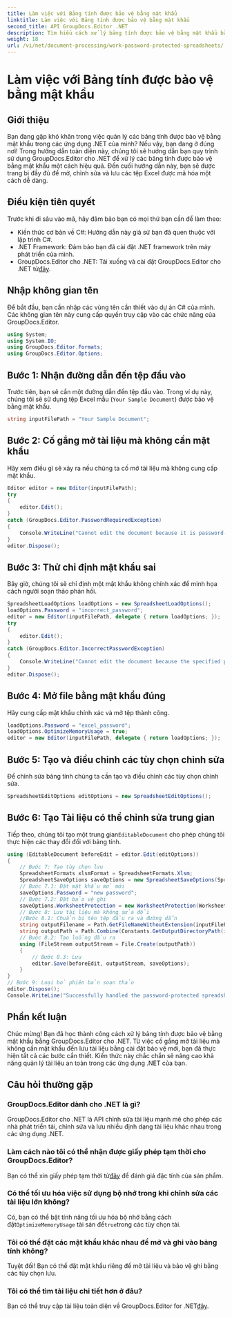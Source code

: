 ```yaml
---
title: Làm việc với Bảng tính được bảo vệ bằng mật khẩu
linktitle: Làm việc với Bảng tính được bảo vệ bằng mật khẩu
second_title: API GroupDocs.Editor .NET
description: Tìm hiểu cách xử lý bảng tính được bảo vệ bằng mật khẩu bằng GroupDocs.Editor cho .NET. Hướng dẫn chi tiết này hướng dẫn bạn cách mở để lưu tệp Excel an toàn.
weight: 18
url: /vi/net/document-processing/work-password-protected-spreadsheets/
---
```


# Làm việc với Bảng tính được bảo vệ bằng mật khẩu

## Giới thiệu
Bạn đang gặp khó khăn trong việc quản lý các bảng tính được bảo vệ bằng mật khẩu trong các ứng dụng .NET của mình? Nếu vậy, bạn đang ở đúng nơi! Trong hướng dẫn toàn diện này, chúng tôi sẽ hướng dẫn bạn quy trình sử dụng GroupDocs.Editor cho .NET để xử lý các bảng tính được bảo vệ bằng mật khẩu một cách hiệu quả. Đến cuối hướng dẫn này, bạn sẽ được trang bị đầy đủ để mở, chỉnh sửa và lưu các tệp Excel được mã hóa một cách dễ dàng.
## Điều kiện tiên quyết
Trước khi đi sâu vào mã, hãy đảm bảo bạn có mọi thứ bạn cần để làm theo:
- Kiến thức cơ bản về C#: Hướng dẫn này giả sử bạn đã quen thuộc với lập trình C#.
- .NET Framework: Đảm bảo bạn đã cài đặt .NET framework trên máy phát triển của mình.
-  GroupDocs.Editor cho .NET: Tải xuống và cài đặt GroupDocs.Editor cho .NET từ[đây](https://releases.groupdocs.com/editor/net/).
## Nhập không gian tên
Để bắt đầu, bạn cần nhập các vùng tên cần thiết vào dự án C# của mình. Các không gian tên này cung cấp quyền truy cập vào các chức năng của GroupDocs.Editor.
```csharp
using System;
using System.IO;
using GroupDocs.Editor.Formats;
using GroupDocs.Editor.Options;
```
## Bước 1: Nhận đường dẫn đến tệp đầu vào
Trước tiên, bạn sẽ cần một đường dẫn đến tệp đầu vào. Trong ví dụ này, chúng tôi sẽ sử dụng tệp Excel mẫu (`Your Sample Document`) được bảo vệ bằng mật khẩu.
```csharp
string inputFilePath = "Your Sample Document";
```
## Bước 2: Cố gắng mở tài liệu mà không cần mật khẩu
Hãy xem điều gì sẽ xảy ra nếu chúng ta cố mở tài liệu mà không cung cấp mật khẩu.
```csharp
Editor editor = new Editor(inputFilePath);
try
{
    editor.Edit();
}
catch (GroupDocs.Editor.PasswordRequiredException)
{
    Console.WriteLine("Cannot edit the document because it is password-protected. A password is required.");
}
editor.Dispose();
```
## Bước 3: Thử chỉ định mật khẩu sai
Bây giờ, chúng tôi sẽ chỉ định một mật khẩu không chính xác để minh họa cách người soạn thảo phản hồi.
```csharp
SpreadsheetLoadOptions loadOptions = new SpreadsheetLoadOptions();
loadOptions.Password = "incorrect_password";
editor = new Editor(inputFilePath, delegate { return loadOptions; });
try
{
    editor.Edit();
}
catch (GroupDocs.Editor.IncorrectPasswordException)
{
    Console.WriteLine("Cannot edit the document because the specified password is incorrect.");
}
editor.Dispose();
```
## Bước 4: Mở file bằng mật khẩu đúng
Hãy cung cấp mật khẩu chính xác và mở tệp thành công.
```csharp
loadOptions.Password = "excel_password";
loadOptions.OptimizeMemoryUsage = true;
editor = new Editor(inputFilePath, delegate { return loadOptions; });
```
## Bước 5: Tạo và điều chỉnh các tùy chọn chỉnh sửa
Để chỉnh sửa bảng tính chúng ta cần tạo và điều chỉnh các tùy chọn chỉnh sửa.
```csharp
SpreadsheetEditOptions editOptions = new SpreadsheetEditOptions();
```
## Bước 6: Tạo Tài liệu có thể chỉnh sửa trung gian
 Tiếp theo, chúng tôi tạo một trung gian`EditableDocument` cho phép chúng tôi thực hiện các thay đổi đối với bảng tính.
```csharp
using (EditableDocument beforeEdit = editor.Edit(editOptions))
{
    // Bước 7: Tạo tùy chọn lưu
    SpreadsheetFormats xlsmFormat = SpreadsheetFormats.Xlsm;
    SpreadsheetSaveOptions saveOptions = new SpreadsheetSaveOptions(SpreadsheetFormats.Xlsm);
    // Bước 7.1: Đặt mật khẩu mở mới
    saveOptions.Password = "new password";
    // Bước 7.2: Đặt bảo vệ ghi
    saveOptions.WorksheetProtection = new WorksheetProtection(WorksheetProtectionType.All, "write password");
    // Bước 8: Lưu tài liệu mà không sửa đổi
    //Bước 8.1: Chuẩn bị tên tệp đầu ra và đường dẫn
    string outputFilename = Path.GetFileNameWithoutExtension(inputFilePath) + "." + xlsmFormat.Extension;
    string outputPath = Path.Combine(Constants.GetOutputDirectoryPath(inputFilePath), outputFilename);
    // Bước 8.2: Tạo luồng đầu ra
    using (FileStream outputStream = File.Create(outputPath))
    {
        // Bước 8.3: Lưu
        editor.Save(beforeEdit, outputStream, saveOptions);
    }
}
// Bước 9: Loại bỏ phiên bản soạn thảo
editor.Dispose();
Console.WriteLine("Successfully handled the password-protected spreadsheet. Editor instance has been disposed: {0}", editor.IsDisposed ? "Yes" : "No");
```
## Phần kết luận
Chúc mừng! Bạn đã học thành công cách xử lý bảng tính được bảo vệ bằng mật khẩu bằng GroupDocs.Editor cho .NET. Từ việc cố gắng mở tài liệu mà không cần mật khẩu đến lưu tài liệu bằng cài đặt bảo vệ mới, bạn đã thực hiện tất cả các bước cần thiết. Kiến thức này chắc chắn sẽ nâng cao khả năng quản lý tài liệu an toàn trong các ứng dụng .NET của bạn.
## Câu hỏi thường gặp
### GroupDocs.Editor dành cho .NET là gì?
GroupDocs.Editor cho .NET là API chỉnh sửa tài liệu mạnh mẽ cho phép các nhà phát triển tải, chỉnh sửa và lưu nhiều định dạng tài liệu khác nhau trong các ứng dụng .NET.
### Làm cách nào tôi có thể nhận được giấy phép tạm thời cho GroupDocs.Editor?
 Bạn có thể xin giấy phép tạm thời từ[đây](https://purchase.groupdocs.com/temporary-license/) để đánh giá đặc tính của sản phẩm.
### Có thể tối ưu hóa việc sử dụng bộ nhớ trong khi chỉnh sửa các tài liệu lớn không?
 Có, bạn có thể bật tính năng tối ưu hóa bộ nhớ bằng cách đặt`OptimizeMemoryUsage` tài sản để`true`trong các tùy chọn tải.
### Tôi có thể đặt các mật khẩu khác nhau để mở và ghi vào bảng tính không?
Tuyệt đối! Bạn có thể đặt mật khẩu riêng để mở tài liệu và bảo vệ ghi bằng các tùy chọn lưu.
### Tôi có thể tìm tài liệu chi tiết hơn ở đâu?
 Bạn có thể truy cập tài liệu toàn diện về GroupDocs.Editor for .NET[đây](https://tutorials.groupdocs.com/editor/net/).